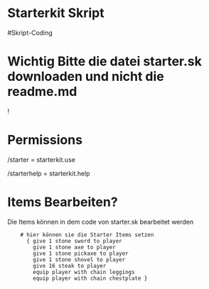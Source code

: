 # Starterkit Skript
        
#Skript-Coding
# Wichtig Bitte die datei starter.sk downloaden und nicht die readme.md
!
# Permissions        
/starter = starterkit.use                                

/starterhelp = starterkit.help
# Items Bearbeiten?
Die Items können in dem code von starter.sk bearbeitet werden


        # hier können sie die Starter Items setzen
          { give 1 stone sword to player
            give 1 stone axe to player
            give 1 stone pickaxe to player
            give 1 stone shovel to player            
            give 16 steak to player
            equip player with chain leggings
            equip player with chain chestplate }
            

